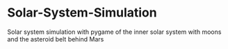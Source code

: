 # Solar-System-Simulation
Solar system simulation with pygame of the inner solar system with moons and the asteroid belt behind Mars

